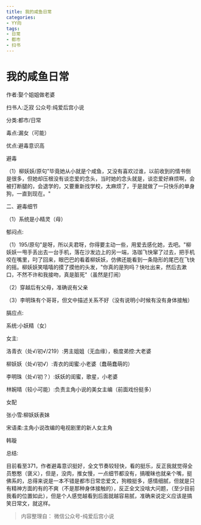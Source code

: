 ```yaml
---
title: 我的咸鱼日常
categories:
- YY向
tags:
- 日常
- 都市
- 扫书
---
```

# 我的咸鱼日常
作者:娶个姐姐做老婆

扫书人:乏寂 公众号:纯爱后宫小说

分类:都市/日常

毒点:漏女（可能）

优点:避毒意识高

避毒

（1）柳妖妖/原句"毕竟她从小就是个咸鱼，又没有喜欢过谁，以前收到的情书倒是很多，但她却压根没有谈恋爱的念头，当时她的念头就是，谈恋爱好麻烦啊，会被打断腿的，会退学的，又要重新找学校，太麻烦了，于是就做了一只快乐的单身狗，一直到现在。"

二、避毒细节

（1）系统是小精灵（母）

郁闷点:

（1）195/原句"是呀，所以夫君呀，你得要主动一些，用爱去感化她，去吧。"柳妖妖一甩手丢出去一台手机，落在沙发边上的另一端，洛珈飞快窜了过去，把手机咬在嘴里，叼了回来，眼巴巴的看着柳妖妖，仿佛还能看到一条隐形的尾巴在飞快的摇。柳妖妖笑嘻嘻的摸了摸他的头发，"你真的是狗吗？快吐出来，然后去漱口，不然不许和我接吻，真是脏死"（虽然是打闹）

（2）穿越后有父母，准确说有父亲

（3）李明珠有个哥哥，但文中描述关系不好（没有说明小时候有没有身体接触）

膈应点:

系统:小妖精（女）

女主:

洛青衣（处√/初√/219）:男主姐姐（无血缘），极度弟控:大老婆

柳妖妖（处√/初√）:青衣的闺蜜:小老婆（蠢萌蠢萌的）

李明珠（处√/初？）:妖妖的闺蜜，歌星，小老婆

林婉晴（较小可能）:负责主角小说的美女主编（前面戏份挺多）

女配

张小雪:柳妖妖表妹

宋语柔:主角小说改编的电视剧里的新人女主角

韩璇

总结:

目前看至371，作者避毒意识挺好，全文节奏较轻快，看的挺乐，反正我就觉得全员憨憨（褒义），但是，没肉，推女慢，一点细节都没有，搞暧昧也就亲个嘴，挺佛系的，总得来说是一本不错是都市日常恋爱文，狗粮挺多，感情细腻，但就是只有精神方面的有的不爽（不是那种身体接触的），反正全文没啥大问题，（至少目前我看的位置如此），但是个人感觉越看到后面就越容易腻，准确来说定义应该是搞笑日常文，就这样。


> 内容整理自： 微信公众号-纯爱后宫小说